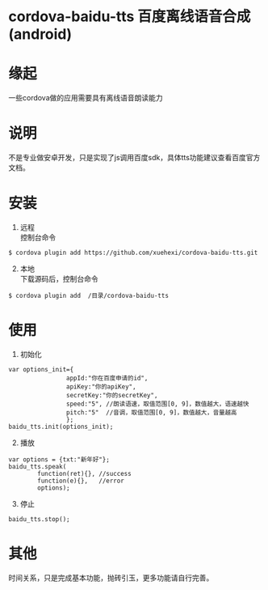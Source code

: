 # cordova-baidu-tts 百度离线语音合成(android)
# 缘起
一些cordova做的应用需要具有离线语音朗读能力
# 说明
不是专业做安卓开发，只是实现了js调用百度sdk，具体tts功能建议查看百度官方文档。
# 安装
1. 远程  
控制台命令
```
$ cordova plugin add https://github.com/xuehexi/cordova-baidu-tts.git
```
2. 本地  
下载源码后，控制台命令
```
$ cordova plugin add  /目录/cordova-baidu-tts
```
# 使用
1. 初始化
```
var options_init={
                appId:"你在百度申请的id", 
                apiKey:"你的apiKey",
                secretKey:"你的secretKey",
                speed:"5", //朗读语速，取值范围[0, 9]，数值越大，语速越快
                pitch:"5"  //音调，取值范围[0, 9]，数值越大，音量越高
            	};
baidu_tts.init(options_init);
```
2. 播放
```
var options = {txt:"新年好"};
baidu_tts.speak(
        function(ret){}, //success
        function(e){},   //error
        options);
```
3. 停止
```
baidu_tts.stop();
```
# 其他
时间关系，只是完成基本功能，抛砖引玉，更多功能请自行完善。